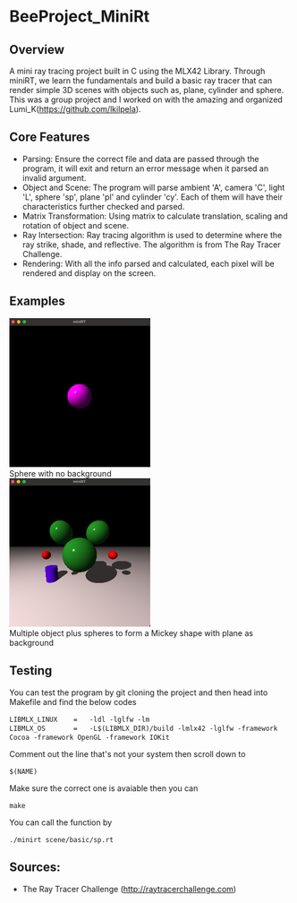 # BeeProject_MiniRt


## Overview
A mini ray tracing project built in C using the MLX42 Library. Through miniRT, we learn the fundamentals and build a basic ray tracer that can render simple 3D scenes with objects such as, plane, cylinder and sphere. This was a group project and I worked on with the amazing and organized Lumi_K(https://github.com/lkilpela).

## Core Features
- Parsing: Ensure the correct file and data are passed through the program, it will exit and return an error message when it parsed an invalid argument.
- Object and Scene: The program will parse ambient 'A', camera 'C', light 'L', sphere 'sp', plane 'pl' and cylinder 'cy'. Each of them will have their characteristics further checked and parsed. 
- Matrix Transformation: Using matrix to calculate translation, scaling and rotation of object and scene.
- Ray Intersection: Ray tracing algorithm is used to determine where the ray strike, shade, and reflective. The algorithm is from The Ray Tracer Challenge.
- Rendering: With all the info parsed and calculated, each pixel will be rendered and display on the screen. 

## Examples
<div align="left">
  <img src="./images/sphere.png" style="width: 50%"><br>
  <figcaption>Sphere with no background</figcaption>
</div>
<div align="left">
  <img src="./images/mickey.png" style="width: 50%"><br>
Multiple object plus spheres to form a Mickey shape with plane as background
</div>

## Testing
You can test the program by git cloning the project and then head into Makefile and find the below codes <br>
```
LIBMLX_LINUX	=	-ldl -lglfw -lm
LIBMLX_OS		=	-L$(LIBMLX_DIR)/build -lmlx42 -lglfw -framework Cocoa -framework OpenGL -framework IOKit
```
Comment out the line that's not your system then scroll down to <br>
```
$(NAME)
```
Make sure the correct one is avaiable then you can <br>
```
make
```
You can call the function by 
```
./minirt scene/basic/sp.rt
```
## Sources:
- The Ray Tracer Challenge (http://raytracerchallenge.com)

